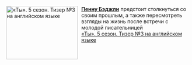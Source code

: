 <!--2025-03-06 08:00:09-->
<div class="yb">
  <div class="rss smaller1 kino_kino"><a href="https://www.kino-teatr.ru/video/46775/" title="«Ты». 5 сезон. Тизер №3 на английском языке"><img src="https://www.kino-teatr.ru/video/5/7/46775/poster.jpg" width="196" height="147" align="left" hspace="5" style="margin: 0px 10px 0px 5px" alt="«Ты». 5 сезон. Тизер №3 на английском языке"/></a><a href=https://www.kino-teatr.ru/kino/acter/m/hollywood/74384/works/ target=_blank><strong>Пенну Бэджли</strong></a> предстоит столкнуться со своим прошлым, а также пересмотреть взгляды на жизнь после встречи с молодой писательницей <br><a class="light" href="https://www.kino-teatr.ru/video/46775/">«Ты». 5 сезон. Тизер №3 на английском языке</a></div>
</div>
